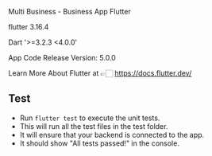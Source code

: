 Multi Business - Business App Flutter

flutter 3.16.4

Dart '>=3.2.3 <4.0.0'


App Code Release Version: 5.0.0

Learn More About Flutter at 👉🏻 https://docs.flutter.dev/

## Test
- Run `flutter test` to execute the unit tests.
- This will run all the test files in the test folder.
- It will ensure that your backend is connected to the app.
- It should show "All tests passed!" in the console.
  
